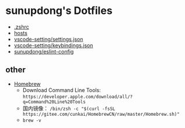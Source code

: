 # sunupdong's Dotfiles

* [.zshrc](./.zshrc)
* [hosts](./hosts)
* [vscode-setting/settings.json](./vscode-setting/settings.json)
* [vscode-setting/keybindings.json](./vscode-setting/keybindings.json)
* [sunupdong/eslint-config](https://github.com/sunupdong/eslint-config)

## other

* [Homebrew](https://brew.sh/)
   - Download Command Line Tools: `https://developer.apple.com/download/all/?q=Command%20Line%20Tools`
   - 国内镜像： `/bin/zsh -c "$(curl -fsSL https://gitee.com/cunkai/HomebrewCN/raw/master/Homebrew.sh)"`
   - `brew -v`
